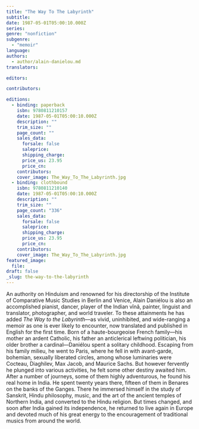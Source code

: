 ```yaml
---
title: "The Way To The Labyrinth"
subtitle:
date: 1987-05-01T05:00:10.000Z
series:
genre: "nonfiction"
subgenre:
  - "memoir"
language:
authors:
  - author/alain-danielou.md
translators:

editors:

contributors:

editions:
  - binding: paperback
    isbn: 9780811210157
    date: 1987-05-01T05:00:10.000Z
    description: ""
    trim_size: ""
    page_count: ""
    sales_data:
      forsale: false
      saleprice:
      shipping_charge:
      price_us: 23.95
      price_cn:
    contributors:
    cover_image: The_Way_To_The_Labyrinth.jpg
  - binding: clothbound
    isbn: 9780811210140
    date: 1987-05-01T05:00:10.000Z
    description: ""
    trim_size: ""
    page_count: "336"
    sales_data:
      forsale: false
      saleprice:
      shipping_charge:
      price_us: 23.95
      price_cn:
    contributors:
    cover_image: The_Way_To_The_Labyrinth.jpg
featured_image:
  file:
draft: false
_slug: the-way-to-the-labyrinth
---
```


An authority on Hinduism and renowned for his directorship of the Institute of Comparative Music Studies in Berlin and Venice, Alain Daniélou is also an accomplished pianist, dancer, player of the Indian vînâ, painter, linguist and translator, photographer, and world traveler. To these attainments he has added _The Way to the Labyrinth_––as vivid, uninhibited, and wide-ranging a memoir as one is ever likely to encounter, now translated and published in English for the first time. Born of a haute-bourgeoise French family––his mother an ardent Catholic, his father an anticlerical leftwing politician, his older brother a cardinal––Daniélou spent a solitary childhood. Escaping from his family milieu, he went to Paris, where he fell in with avant-garde, bohemian, sexually liberated circles, among whose luminaries were Cocteau, Diaghilev, Max Jacob, and Maurice Sachs. But however fervently he plunged into various activities, he felt some other destiny awaited him. After a number of journeys, some of them highly adventurous, he found his real home in India. He spent twenty years there, fifteen of them in Benares on the banks of the Ganges. There he immersed himself in the study of Sanskrit, Hindu philosophy, music, and the art of the ancient temples of Northern India, and converted to the Hindu religion. But times changed, and soon after India gained its independence, he returned to live again in Europe and devoted much of his great energy to the encouragement of traditional musics from around the world.

